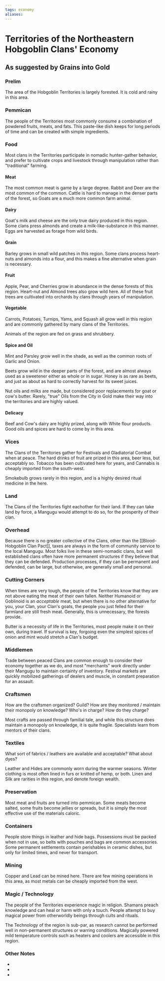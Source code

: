 ```yaml
---
tags: economy
aliases:
---
```


# Territories of the Northeastern Hobgoblin Clans' Economy
## As suggested by Grains into Gold
### Prelim
The area of the Hobgoblin Territories is largely forested. It is cold and rainy in this area. 

### Pemmican
The people of the Territories most commonly consume a combination of powdered fruits, meats, and fats. This paste-like dish keeps for long periods of time and can be created with simple ingredients.

### Food
Most clans in the Territories participate in nomadic hunter-gather behavior, and prefer to cultivate crops and livestock through manipulation rather than "traditional" farming.

#### Meat
The most common meat is game by a large degree. Rabbit and Deer are the most common of the common. Cattle is hard to manage in the denser parts of the forest, so Goats are a much more common farm animal.

#### Dairy
Goat's milk and cheese are the only true dairy produced in this region. Some clans press almonds and create a milk-like-substance in this manner. Eggs are harvested as forage from wild birds.

#### Grain
Barley grows in small wild patches in this region. Some clans process heart-nuts and almonds into a flour, and this makes a fine alternative when grain is necessary.

#### Fruit
Apple, Pear, and Cherries grow in abundance in the dense forests of this region. Heart-nut and Almond trees also grow wild here. All of these fruit trees are cultivated into orchards by clans through years of manipulation.

#### Vegetable
Carrots, Potatoes, Turnips, Yams, and Squash all grow well in this region and are commonly gathered by many clans of the Territories.

Animals of the region are fed on grass and shrubbery.

#### Spice and Oil
Mint and Parsley grow well in the shade, as well as the common roots of Garlic and Onion.

Beets grow wild in the deeper parts of the forest, and are almost always used as a sweetener either as whole or in sugar. Honey is as rare as beets, and just as about as hard to correctly harvest for its sweet juices.

Nut oils and milks are made, but considered poor replacements for goat or cow's butter. Rarely, "true" Oils from the City in Gold make their way into the territories and are highly valued.

#### Delicacy
Beef and Cow's dairy are highly prized, along with White flour products. Good oils and spices are hard to come by in this area.

### Vices
The Clans of the Territories gather for Festivals and Gladiatorial Combat when at peace. The hard drinks of fruit are prized in this area, beer less, but acceptably so. Tobacco has been cultivated here for years, and Cannabis is cheaply imported from the south-west.

Smokebulb grows rarely in this region, and is a highly desired ritual medicine in the here.

### Land
The Clans of the Territories fight eachother for their land. If they can take land by force, a Mangugu would attempt to do so, for the prosperity of their clan. 

### Overhead
Because there is no greater collective of the Clans, other than the [[Blood-Hobgoblin Clan Pact]], taxes are always in the form of community service to the local Mangugu. Most folks live in these semi-nomadic clans, but well established clans often have more permanent structures if they believe that they can be defended. Production processes, if they can be permanent and defended, can be large, but otherwise, are generally small and personal.

### Cutting Corners
When times are very tough, the people of the Territories know that they are not above eating the meat of their own fallen. Neither Humanoid or Goblinoid is an *acceptable* meat, but when there is no other alternative for you, your Clan, your Clan's goats, the people you just felled for their farmland are still fresh meat. Generally, this is unnecessary, the forests provide.

Butter is a necessity of life in the Territories, most people make it on their own, during travel. If survival is key, forgoing even the simplest spices of onion and mint would stretch a Clan's budget.

### Middlemen
Trade between peaced Clans are common enough to consider their economy together as we do, and most "merchants" work directly under their Mangugu to maintain certainty of inventory. Festival markets are quickly mobilized gatherings of dealers and muscle, in constant preparation for an assault. 

### Craftsmen
How are the craftsmen organized? Guild? How are they monitored / maintain their monopoly on knowledge? Who's in charge? How do they charge?

Most crafts are passed through familial tale, and while this structure does maintain a monopoly on knowledge, it is quite fragile. Specialists learn from mentors of their clans.

### Textiles
What sort of fabrics / leathers are available and acceptable? What about dyes?

Leather and Hides are commonly worn during the warmer seasons. Winter clothing is most often lined in furs or knitted of hemp, or both. Linen and Silk are rarities in this region, and denote foreign wealth.

### Preservation
Most meat and fruits are turned into pemmican. Some meats become salted, some fruits become jellies or spreads, but it is simply the most effective use of the materials caloric.

### Containers
People store things in leather and hide bags. Possessions must be packed when not in use, so belts with pouches and bags are common accessories. Some permanent settlements contain perishables in ceramic dishes, but only for limited times, and never for transport.

### Mining
Copper and Lead can be mined here. There are few mining operations in this area, as most metals can be cheaply imported from the west.

### Magic / Technology
The people of the Territories experience magic in religion. Shamans preach knowledge and can heal or harm with only a touch. People attempt to buy magical power from otherworldly beings through cults and rituals.

The Technology of the region is sub-par, as research cannot be performed well in non-permanent structures or warring conditions. Magically powered mild temperature controls such as heaters and coolers are accessible in this region.

### Other Notes
- 
- 
- 
